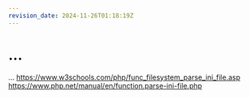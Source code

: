 ```yaml
---
revision_date: 2024-11-26T01:18:19Z
---
```

# ...
...
https://www.w3schools.com/php/func_filesystem_parse_ini_file.asp
https://www.php.net/manual/en/function.parse-ini-file.php
